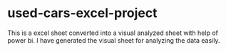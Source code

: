 # used-cars-excel-project
This is a excel sheet converted into a visual analyzed sheet with help of power bi.
I have generated the visual sheet for analyzing the data easily.
